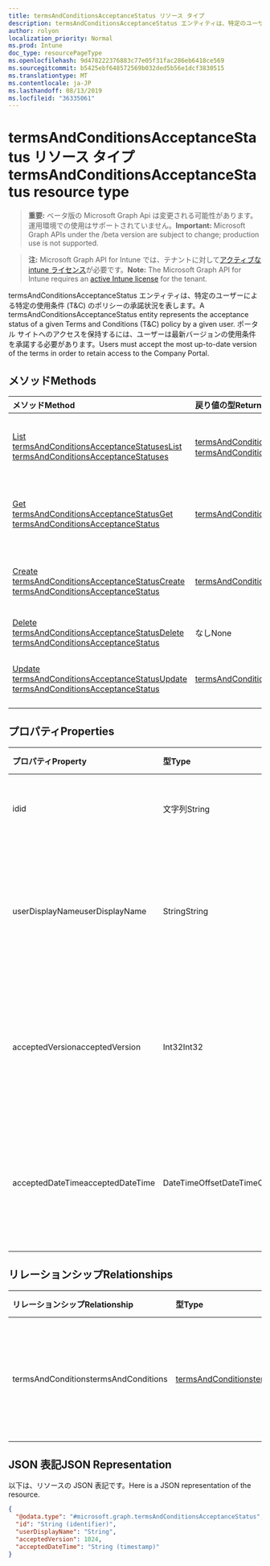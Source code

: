 ```yaml
---
title: termsAndConditionsAcceptanceStatus リソース タイプ
description: termsAndConditionsAcceptanceStatus エンティティは、特定のユーザーによる特定の使用条件 (T&C) のポリシーの承諾状況を表します。 ポータル サイトへのアクセスを保持するには、ユーザーは最新バージョンの使用条件を承諾する必要があります。
author: rolyon
localization_priority: Normal
ms.prod: Intune
doc_type: resourcePageType
ms.openlocfilehash: 9d478222376883c77e05f31fac286eb6418ce569
ms.sourcegitcommit: b5425ebf648572569b032ded5b56e1dcf3830515
ms.translationtype: MT
ms.contentlocale: ja-JP
ms.lasthandoff: 08/13/2019
ms.locfileid: "36335061"
---
```

# <a name="termsandconditionsacceptancestatus-resource-type"></a><span data-ttu-id="c405f-104">termsAndConditionsAcceptanceStatus リソース タイプ</span><span class="sxs-lookup"><span data-stu-id="c405f-104">termsAndConditionsAcceptanceStatus resource type</span></span>

> <span data-ttu-id="c405f-105">**重要:** ベータ版の Microsoft Graph Api は変更される可能性があります。運用環境での使用はサポートされていません。</span><span class="sxs-lookup"><span data-stu-id="c405f-105">**Important:** Microsoft Graph APIs under the /beta version are subject to change; production use is not supported.</span></span>

> <span data-ttu-id="c405f-106">**注:** Microsoft Graph API for Intune では、テナントに対して[アクティブな intune ライセンス](https://go.microsoft.com/fwlink/?linkid=839381)が必要です。</span><span class="sxs-lookup"><span data-stu-id="c405f-106">**Note:** The Microsoft Graph API for Intune requires an [active Intune license](https://go.microsoft.com/fwlink/?linkid=839381) for the tenant.</span></span>

<span data-ttu-id="c405f-107">termsAndConditionsAcceptanceStatus エンティティは、特定のユーザーによる特定の使用条件 (T&C) のポリシーの承諾状況を表します。</span><span class="sxs-lookup"><span data-stu-id="c405f-107">A termsAndConditionsAcceptanceStatus entity represents the acceptance status of a given Terms and Conditions (T&C) policy by a given user.</span></span> <span data-ttu-id="c405f-108">ポータル サイトへのアクセスを保持するには、ユーザーは最新バージョンの使用条件を承諾する必要があります。</span><span class="sxs-lookup"><span data-stu-id="c405f-108">Users must accept the most up-to-date version of the terms in order to retain access to the Company Portal.</span></span>

## <a name="methods"></a><span data-ttu-id="c405f-109">メソッド</span><span class="sxs-lookup"><span data-stu-id="c405f-109">Methods</span></span>
|<span data-ttu-id="c405f-110">メソッド</span><span class="sxs-lookup"><span data-stu-id="c405f-110">Method</span></span>|<span data-ttu-id="c405f-111">戻り値の型</span><span class="sxs-lookup"><span data-stu-id="c405f-111">Return Type</span></span>|<span data-ttu-id="c405f-112">説明</span><span class="sxs-lookup"><span data-stu-id="c405f-112">Description</span></span>|
|:---|:---|:---|
|[<span data-ttu-id="c405f-113">List termsAndConditionsAcceptanceStatuses</span><span class="sxs-lookup"><span data-stu-id="c405f-113">List termsAndConditionsAcceptanceStatuses</span></span>](../api/intune-companyterms-termsandconditionsacceptancestatus-list.md)|<span data-ttu-id="c405f-114">[termsAndConditionsAcceptanceStatus](../resources/intune-companyterms-termsandconditionsacceptancestatus.md) コレクション</span><span class="sxs-lookup"><span data-stu-id="c405f-114">[termsAndConditionsAcceptanceStatus](../resources/intune-companyterms-termsandconditionsacceptancestatus.md) collection</span></span>|<span data-ttu-id="c405f-115">[termsAndConditionsAcceptanceStatus](../resources/intune-companyterms-termsandconditionsacceptancestatus.md) オブジェクトのプロパティとリレーションシップをリストします。</span><span class="sxs-lookup"><span data-stu-id="c405f-115">List properties and relationships of the [termsAndConditionsAcceptanceStatus](../resources/intune-companyterms-termsandconditionsacceptancestatus.md) objects.</span></span>|
|[<span data-ttu-id="c405f-116">Get termsAndConditionsAcceptanceStatus</span><span class="sxs-lookup"><span data-stu-id="c405f-116">Get termsAndConditionsAcceptanceStatus</span></span>](../api/intune-companyterms-termsandconditionsacceptancestatus-get.md)|[<span data-ttu-id="c405f-117">termsAndConditionsAcceptanceStatus</span><span class="sxs-lookup"><span data-stu-id="c405f-117">termsAndConditionsAcceptanceStatus</span></span>](../resources/intune-companyterms-termsandconditionsacceptancestatus.md)|<span data-ttu-id="c405f-118">[termsAndConditionsAcceptanceStatus](../resources/intune-companyterms-termsandconditionsacceptancestatus.md) オブジェクトのプロパティとリレーションシップを読み取ります。</span><span class="sxs-lookup"><span data-stu-id="c405f-118">Read properties and relationships of the [termsAndConditionsAcceptanceStatus](../resources/intune-companyterms-termsandconditionsacceptancestatus.md) object.</span></span>|
|[<span data-ttu-id="c405f-119">Create termsAndConditionsAcceptanceStatus</span><span class="sxs-lookup"><span data-stu-id="c405f-119">Create termsAndConditionsAcceptanceStatus</span></span>](../api/intune-companyterms-termsandconditionsacceptancestatus-create.md)|[<span data-ttu-id="c405f-120">termsAndConditionsAcceptanceStatus</span><span class="sxs-lookup"><span data-stu-id="c405f-120">termsAndConditionsAcceptanceStatus</span></span>](../resources/intune-companyterms-termsandconditionsacceptancestatus.md)|<span data-ttu-id="c405f-121">新しい [termsAndConditionsAcceptanceStatus](../resources/intune-companyterms-termsandconditionsacceptancestatus.md) オブジェクトを作成します。</span><span class="sxs-lookup"><span data-stu-id="c405f-121">Create a new [termsAndConditionsAcceptanceStatus](../resources/intune-companyterms-termsandconditionsacceptancestatus.md) object.</span></span>|
|[<span data-ttu-id="c405f-122">Delete termsAndConditionsAcceptanceStatus</span><span class="sxs-lookup"><span data-stu-id="c405f-122">Delete termsAndConditionsAcceptanceStatus</span></span>](../api/intune-companyterms-termsandconditionsacceptancestatus-delete.md)|<span data-ttu-id="c405f-123">なし</span><span class="sxs-lookup"><span data-stu-id="c405f-123">None</span></span>|<span data-ttu-id="c405f-124">[termsAndConditionsAcceptanceStatus](../resources/intune-companyterms-termsandconditionsacceptancestatus.md) を削除します。</span><span class="sxs-lookup"><span data-stu-id="c405f-124">Deletes a [termsAndConditionsAcceptanceStatus](../resources/intune-companyterms-termsandconditionsacceptancestatus.md).</span></span>|
|[<span data-ttu-id="c405f-125">Update termsAndConditionsAcceptanceStatus</span><span class="sxs-lookup"><span data-stu-id="c405f-125">Update termsAndConditionsAcceptanceStatus</span></span>](../api/intune-companyterms-termsandconditionsacceptancestatus-update.md)|[<span data-ttu-id="c405f-126">termsAndConditionsAcceptanceStatus</span><span class="sxs-lookup"><span data-stu-id="c405f-126">termsAndConditionsAcceptanceStatus</span></span>](../resources/intune-companyterms-termsandconditionsacceptancestatus.md)|<span data-ttu-id="c405f-127">[termsAndConditionsAcceptanceStatus](../resources/intune-companyterms-termsandconditionsacceptancestatus.md) オブジェクトのプロパティを更新します。</span><span class="sxs-lookup"><span data-stu-id="c405f-127">Update the properties of a [termsAndConditionsAcceptanceStatus](../resources/intune-companyterms-termsandconditionsacceptancestatus.md) object.</span></span>|

## <a name="properties"></a><span data-ttu-id="c405f-128">プロパティ</span><span class="sxs-lookup"><span data-stu-id="c405f-128">Properties</span></span>
|<span data-ttu-id="c405f-129">プロパティ</span><span class="sxs-lookup"><span data-stu-id="c405f-129">Property</span></span>|<span data-ttu-id="c405f-130">型</span><span class="sxs-lookup"><span data-stu-id="c405f-130">Type</span></span>|<span data-ttu-id="c405f-131">説明</span><span class="sxs-lookup"><span data-stu-id="c405f-131">Description</span></span>|
|:---|:---|:---|
|<span data-ttu-id="c405f-132">id</span><span class="sxs-lookup"><span data-stu-id="c405f-132">id</span></span>|<span data-ttu-id="c405f-133">文字列</span><span class="sxs-lookup"><span data-stu-id="c405f-133">String</span></span>|<span data-ttu-id="c405f-134">エンティティの一意識別子。</span><span class="sxs-lookup"><span data-stu-id="c405f-134">Unique identifier of the entity.</span></span>|
|<span data-ttu-id="c405f-135">userDisplayName</span><span class="sxs-lookup"><span data-stu-id="c405f-135">userDisplayName</span></span>|<span data-ttu-id="c405f-136">String</span><span class="sxs-lookup"><span data-stu-id="c405f-136">String</span></span>|<span data-ttu-id="c405f-137">エンティティによって承諾が示されているユーザーの表示名。</span><span class="sxs-lookup"><span data-stu-id="c405f-137">Display name of the user whose acceptance the entity represents.</span></span>|
|<span data-ttu-id="c405f-138">acceptedVersion</span><span class="sxs-lookup"><span data-stu-id="c405f-138">acceptedVersion</span></span>|<span data-ttu-id="c405f-139">Int32</span><span class="sxs-lookup"><span data-stu-id="c405f-139">Int32</span></span>|<span data-ttu-id="c405f-140">ユーザーによって承諾された使用条件の最新バージョン番号。</span><span class="sxs-lookup"><span data-stu-id="c405f-140">Most recent version number of the T&C accepted by the user.</span></span>|
|<span data-ttu-id="c405f-141">acceptedDateTime</span><span class="sxs-lookup"><span data-stu-id="c405f-141">acceptedDateTime</span></span>|<span data-ttu-id="c405f-142">DateTimeOffset</span><span class="sxs-lookup"><span data-stu-id="c405f-142">DateTimeOffset</span></span>|<span data-ttu-id="c405f-143">最後に使用条件がユーザーによって承諾された DateTime。</span><span class="sxs-lookup"><span data-stu-id="c405f-143">DateTime when the terms were last accepted by the user.</span></span>|

## <a name="relationships"></a><span data-ttu-id="c405f-144">リレーションシップ</span><span class="sxs-lookup"><span data-stu-id="c405f-144">Relationships</span></span>
|<span data-ttu-id="c405f-145">リレーションシップ</span><span class="sxs-lookup"><span data-stu-id="c405f-145">Relationship</span></span>|<span data-ttu-id="c405f-146">型</span><span class="sxs-lookup"><span data-stu-id="c405f-146">Type</span></span>|<span data-ttu-id="c405f-147">説明</span><span class="sxs-lookup"><span data-stu-id="c405f-147">Description</span></span>|
|:---|:---|:---|
|<span data-ttu-id="c405f-148">termsAndConditions</span><span class="sxs-lookup"><span data-stu-id="c405f-148">termsAndConditions</span></span>|[<span data-ttu-id="c405f-149">termsAndConditions</span><span class="sxs-lookup"><span data-stu-id="c405f-149">termsAndConditions</span></span>](../resources/intune-companyterms-termsandconditions.md)|<span data-ttu-id="c405f-150">割り当てられた使用条件へのナビゲーション リンク。</span><span class="sxs-lookup"><span data-stu-id="c405f-150">Navigation link to the terms and conditions that are assigned.</span></span>|

## <a name="json-representation"></a><span data-ttu-id="c405f-151">JSON 表記</span><span class="sxs-lookup"><span data-stu-id="c405f-151">JSON Representation</span></span>
<span data-ttu-id="c405f-152">以下は、リソースの JSON 表記です。</span><span class="sxs-lookup"><span data-stu-id="c405f-152">Here is a JSON representation of the resource.</span></span>
<!-- {
  "blockType": "resource",
  "keyProperty": "id",
  "@odata.type": "microsoft.graph.termsAndConditionsAcceptanceStatus"
}
-->
``` json
{
  "@odata.type": "#microsoft.graph.termsAndConditionsAcceptanceStatus",
  "id": "String (identifier)",
  "userDisplayName": "String",
  "acceptedVersion": 1024,
  "acceptedDateTime": "String (timestamp)"
}
```



